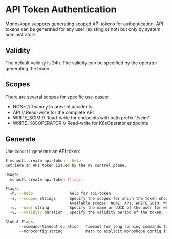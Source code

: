 # API Token Authentication

Monoskope supports generating scoped API tokens for authentication.
API tokens can be generated for any user (existing or not) but only by system administrators.

## Validity

The default validity is 24h.
The validity can be specified by the operator generating the token.

## Scopes

There are several scopes for specific use-cases:

 * NONE              // Dummy to prevent accidents
 * API               // Read-write for the complete API
 * WRITE_SCIM        // Read-write for endpoints with path prefix "/scim"
 * WRITE_K8SOPERATOR // Read-write for K8sOperator endpoints

## Generate

Use `monoctl` generate an API token:

```bash
$ monoctl create api-token --help
Retrieve an API token issued by the m8 control plane.

Usage:
  monoctl create api-token [flags]

Flags:
  -h, --help                help for api-token
  -s, --scopes strings      Specify the scopes for which the token should be valid.
                            Available scopes: NONE, API, WRITE_SCIM, WRITE_K8SOPERATOR
  -u, --user string         Specify the name or UUID of the user for whom the token should be issued. If not a UUID it will be treated as username.
  -v, --validity duration   Specify the validity period of the token. (default 24h0m0s)

Global Flags:
      --command-timeout duration   Timeout for long running commands (default 10s)
      --monoconfig string          Path to explicit monoskope config file to use for CLI requests
```